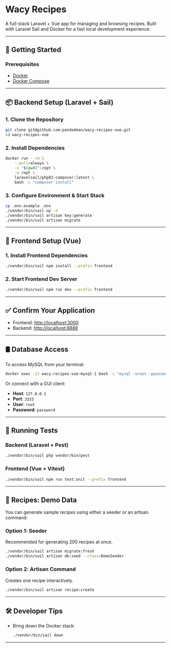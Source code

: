 # Wacy Recipes

A full-stack Laravel + Vue app for managing and browsing recipes. Built with Laravel Sail and Docker for a fast local development experience.

---

## 🚀 Getting Started

### Prerequisites

- [Docker](https://www.docker.com/)
- [Docker Compose](https://docs.docker.com/compose/)

---

## 📦 Backend Setup (Laravel + Sail)

### 1. Clone the Repository

```bash
git clone git@github.com:panda4man/wacy-recipes-vue.git
cd wacy-recipes-vue
```

### 2. Install Dependencies

```bash
docker run --rm \
    --pull=always \
    -v "$(pwd)":/opt \
    -w /opt \
    laravelsail/php82-composer:latest \
    bash -c "composer install"
```

### 3. Configure Environment & Start Stack

```bash
cp .env.example .env
./vendor/bin/sail up -d
./vendor/bin/sail artisan key:generate
./vendor/bin/sail artisan migrate
```

---

## 🎨 Frontend Setup (Vue)

### 1. Install Frontend Dependencies

```bash
./vendor/bin/sail npm install --prefix frontend
```

### 2. Start Frontend Dev Server

```bash
./vendor/bin/sail npm run dev --prefix frontend
```

---

## ✅ Confirm Your Application

- Frontend: [http://localhost:3000](http://localhost:3000)  
- Backend: [http://localhost:8888](http://localhost:8888)

---

## 🛢️ Database Access

To access MySQL from your terminal:

```bash
docker exec -it wacy-recipes-vue-mysql-1 bash -c "mysql -uroot -ppassword"
```

Or connect with a GUI client:

- **Host**: `127.0.0.1`
- **Port**: `3333`
- **User**: `root`
- **Password**: `password`

---

## 🧪 Running Tests

### Backend (Laravel + Pest)

```bash
./vendor/bin/sail php vendor/bin/pest
```

### Frontend (Vue + Vitest)

```bash
./vendor/bin/sail npm run test:unit --prefix frontend
```

---

## 🍳 Recipes: Demo Data

You can generate sample recipes using either a seeder or an artisan command:

### Option 1: Seeder

Recommended for generating 200 recipes at once.

```bash
./vendor/bin/sail artisan migrate:fresh
./vendor/bin/sail artisan db:seed --class=DemoSeeder
```

### Option 2: Artisan Command

Creates one recipe interactively.

```bash
./vendor/bin/sail artisan recipe:create
```

---

## 🛠️ Developer Tips

- Bring down the Docker stack:

  ```bash
  ./vendor/bin/sail down
  ```

---
